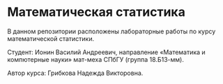 # Математическая статистика

В данном репозитории расположены лабораторные работы по курсу математической статистики.

Студент: Ионин Василий Андреевич, направление «Математика и компютерные науки» мат-меха СПбГУ (группа 18.Б13-мм).

Автор курса: Грибкова Надежда Викторовна.